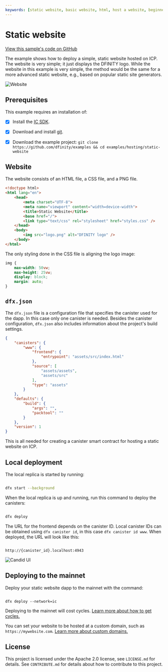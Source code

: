 ```yaml
---
keywords: [static website, basic website, html, host a website, beginner]
---
```


# Static website

[View this sample's code on GitHub](https://github.com/dfinity/examples/tree/master/hosting/static-website)

The example shows how to deploy a simple, static website hosted on ICP. The website is very simple; it just displays the DFINITY logo. While the website in this example is very simple, the method would be the same for a more advanced static website, e.g., based on popular static site generators.

![Website](README_images/website.png)

## Prerequisites

This example requires an installation of:

- [x] Install the [IC SDK](https://internetcomputer.org/docs/current/developer-docs/setup/install/).

- [x] Download and install [git](https://git-scm.com/downloads).

- [x] Download the example project: `git clone https://github.com/dfinity/examples && cd examples/hosting/static-website`

## Website

The website consists of an HTML file, a CSS file, and a PNG file.

```html
<!doctype html>
<html lang="en">
    <head>
        <meta charset="UTF-8">
        <meta name="viewport" content="width=device-width">
        <title>Static Website</title>
        <base href="/">
        <link type="text/css" rel="stylesheet" href="styles.css" />
    </head>
    <body>
        <img src="logo.png" alt="DFINITY logo" />
    </body>
</html>

```

The only styling done in the CSS file is aligning the logo image:

```css
img {
    max-width: 50vw;
    max-height: 25vw;
    display: block;
    margin: auto;
}
```

## `dfx.json`

The `dfx.json` file is a configuration file that specifies the canister used for the dapp. In this case only one canister is needed. Besides the canister configuration, `dfx.json` also includes information about the project's build settings.

```json
{
    "canisters": {
        "www": {
            "frontend": {
                "entrypoint": "assets/src/index.html"
            },
            "source": [
                "assets/assets",
                "assets/src"
            ],
            "type": "assets"
        }
    },
    "defaults": {
        "build": {
            "args": "",
            "packtool": ""
        }
    },
    "version": 1
}
```

This is all needed for creating a canister smart contract for hosting a static website on ICP.

## Local deployment

The local replica is started by running:

```bash

dfx start --background

```

When the local replica is up and running, run this command to deploy the canisters:

```bash

dfx deploy

```

The URL for the frontend depends on the canister ID.  Local canister IDs can be obtained using `dfx canister id`, in this case `dfx canister id www`. When deployed, the URL will look like this:

```

http://{canister_id}.localhost:4943

```

![Candid UI](README_images/website.png)

## Deploying to the mainnet 

Deploy your static website dapp to the mainnet with the command:

```

dfx deploy --network=ic

```

Deploying to the mainnet will cost cycles. [Learn more about how to get cycles.](https://internetcomputer.org/docs/building-apps/getting-started/tokens-and-cycles)

You can set your website to be hosted at a custom domain, such as `https://mywebsite.com`. [Learn more about custom domains.](https://internetcomputer.org/docs/building-apps/frontends/custom-domains/using-custom-domains)

## License

This project is licensed under the Apache 2.0 license, see `LICENSE.md` for details. See `CONTRIBUTE.md` for details about how to contribute to this project. 

